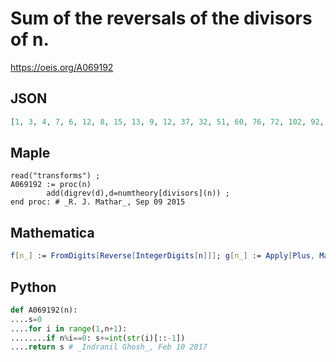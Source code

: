 # Sum of the reversals of the divisors of n\.
https://oeis.org/A069192
## JSON
```JSON
[1, 3, 4, 7, 6, 12, 8, 15, 13, 9, 12, 37, 32, 51, 60, 76, 72, 102, 92, 15, 23, 36, 33, 87, 58, 96, 85, 137, 93, 72, 14, 99, 48, 117, 66, 190, 74, 177, 128, 27, 15, 96, 35, 84, 123, 99, 75, 232, 102, 66, 90, 125, 36, 219, 72, 210, 170, 180, 96, 105, 17, 42, 68, 145, 93, 144, 77, 207, 132, 117, 18, 267, 38, 123, 169, 248]
```
## Maple
```Maple
read("transforms") ;
A069192 := proc(n)
        add(digrev(d),d=numtheory[divisors](n)) ;
end proc: # _R. J. Mathar_, Sep 09 2015
```
## Mathematica
```Mathematica
f[n_] := FromDigits[Reverse[IntegerDigits[n]]]; g[n_] := Apply[Plus, Map[f, Divisors[n]]]; Table[g[i], {i, 1, 40}]
```
## Python
```Python
def A069192(n):
....s=0
....for i in range(1,n+1):
........if n%i==0: s+=int(str(i)[::-1])
....return s # _Indranil Ghosh_, Feb 10 2017
```
